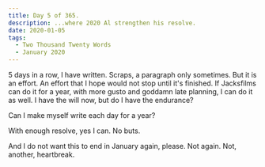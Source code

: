 ```yaml
---
title: Day 5 of 365.
description: ...where 2020 Al strengthen his resolve.
date: 2020-01-05
tags:
  - Two Thousand Twenty Words
  - January 2020
---
```


5 days in a row, I have written. Scraps, a paragraph only sometimes. But it is an effort. An effort that I hope would not stop until it's finished. If Jacksfilms can do it for a year, with more gusto and goddamn late planning, I can do it as well. I have the will now, but do I have the endurance?

Can I make myself write each day for a year?

With enough resolve, yes I can. No buts.

And I do not want this to end in January again, please. Not again. Not, another, heartbreak.